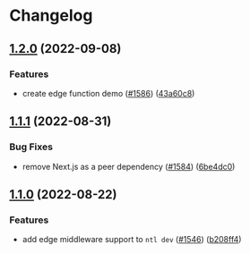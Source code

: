 # Changelog

## [1.2.0](https://github.com/netlify/next-runtime/compare/next-v1.1.1...next-v1.2.0) (2022-09-08)


### Features

* create edge function demo ([#1586](https://github.com/netlify/next-runtime/issues/1586)) ([43a60c8](https://github.com/netlify/next-runtime/commit/43a60c88260e897d3b6b49f9f05442151da36644))

## [1.1.1](https://github.com/netlify/next-runtime/compare/next-v1.1.0...next-v1.1.1) (2022-08-31)

### Bug Fixes

- remove Next.js as a peer dependency ([#1584](https://github.com/netlify/next-runtime/issues/1584))
  ([6be4dc0](https://github.com/netlify/next-runtime/commit/6be4dc08e5339efb84e180e9ea02ce0bc6efe5b5))

## [1.1.0](https://github.com/netlify/next-runtime/compare/next-v1.0.0...next-v1.1.0) (2022-08-22)

### Features

- add edge middleware support to `ntl dev` ([#1546](https://github.com/netlify/next-runtime/issues/1546))
  ([b208ff4](https://github.com/netlify/next-runtime/commit/b208ff463499565d86cc15747b95895b3da18e55))

